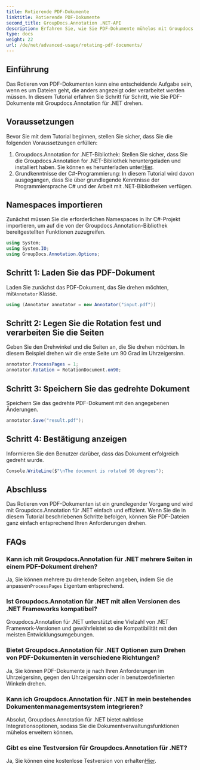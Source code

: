 ```yaml
---
title: Rotierende PDF-Dokumente
linktitle: Rotierende PDF-Dokumente
second_title: GroupDocs.Annotation .NET-API
description: Erfahren Sie, wie Sie PDF-Dokumente mühelos mit Groupdocs.Annotation für .NET drehen. Verbessern Sie die Effizienz des Dokumentenmanagements.
type: docs
weight: 22
url: /de/net/advanced-usage/rotating-pdf-documents/
---
```

## Einführung
Das Rotieren von PDF-Dokumenten kann eine entscheidende Aufgabe sein, wenn es um Dateien geht, die anders angezeigt oder verarbeitet werden müssen. In diesem Tutorial erfahren Sie Schritt für Schritt, wie Sie PDF-Dokumente mit Groupdocs.Annotation für .NET drehen.
## Voraussetzungen
Bevor Sie mit dem Tutorial beginnen, stellen Sie sicher, dass Sie die folgenden Voraussetzungen erfüllen:
1.  Groupdocs.Annotation for .NET-Bibliothek: Stellen Sie sicher, dass Sie die Groupdocs.Annotation for .NET-Bibliothek heruntergeladen und installiert haben. Sie können es herunterladen unter[Hier](https://releases.groupdocs.com/annotation/net/).
2. Grundkenntnisse der C#-Programmierung: In diesem Tutorial wird davon ausgegangen, dass Sie über grundlegende Kenntnisse der Programmiersprache C# und der Arbeit mit .NET-Bibliotheken verfügen.

## Namespaces importieren
Zunächst müssen Sie die erforderlichen Namespaces in Ihr C#-Projekt importieren, um auf die von der Groupdocs.Annotation-Bibliothek bereitgestellten Funktionen zuzugreifen.
```csharp
using System;
using System.IO;
using GroupDocs.Annotation.Options;
```
## Schritt 1: Laden Sie das PDF-Dokument
 Laden Sie zunächst das PDF-Dokument, das Sie drehen möchten, mit`Annotator` Klasse.
```csharp
using (Annotator annotator = new Annotator("input.pdf"))
```
## Schritt 2: Legen Sie die Rotation fest und verarbeiten Sie die Seiten
Geben Sie den Drehwinkel und die Seiten an, die Sie drehen möchten. In diesem Beispiel drehen wir die erste Seite um 90 Grad im Uhrzeigersinn.
```csharp
annotator.ProcessPages = 1;
annotator.Rotation = RotationDocument.on90;
```
## Schritt 3: Speichern Sie das gedrehte Dokument
Speichern Sie das gedrehte PDF-Dokument mit den angegebenen Änderungen.
```csharp
annotator.Save("result.pdf");
```
## Schritt 4: Bestätigung anzeigen
Informieren Sie den Benutzer darüber, dass das Dokument erfolgreich gedreht wurde.
```csharp
Console.WriteLine($"\nThe document is rotated 90 degrees");
```

## Abschluss
Das Rotieren von PDF-Dokumenten ist ein grundlegender Vorgang und wird mit Groupdocs.Annotation für .NET einfach und effizient. Wenn Sie die in diesem Tutorial beschriebenen Schritte befolgen, können Sie PDF-Dateien ganz einfach entsprechend Ihren Anforderungen drehen.
## FAQs
### Kann ich mit Groupdocs.Annotation für .NET mehrere Seiten in einem PDF-Dokument drehen?
 Ja, Sie können mehrere zu drehende Seiten angeben, indem Sie die anpassen`ProcessPages` Eigentum entsprechend.
### Ist Groupdocs.Annotation für .NET mit allen Versionen des .NET Frameworks kompatibel?
Groupdocs.Annotation für .NET unterstützt eine Vielzahl von .NET Framework-Versionen und gewährleistet so die Kompatibilität mit den meisten Entwicklungsumgebungen.
### Bietet Groupdocs.Annotation für .NET Optionen zum Drehen von PDF-Dokumenten in verschiedene Richtungen?
Ja, Sie können PDF-Dokumente je nach Ihren Anforderungen im Uhrzeigersinn, gegen den Uhrzeigersinn oder in benutzerdefinierten Winkeln drehen.
### Kann ich Groupdocs.Annotation für .NET in mein bestehendes Dokumentenmanagementsystem integrieren?
Absolut, Groupdocs.Annotation für .NET bietet nahtlose Integrationsoptionen, sodass Sie die Dokumentverwaltungsfunktionen mühelos erweitern können.
### Gibt es eine Testversion für Groupdocs.Annotation für .NET?
 Ja, Sie können eine kostenlose Testversion von erhalten[Hier](https://releases.groupdocs.com/).